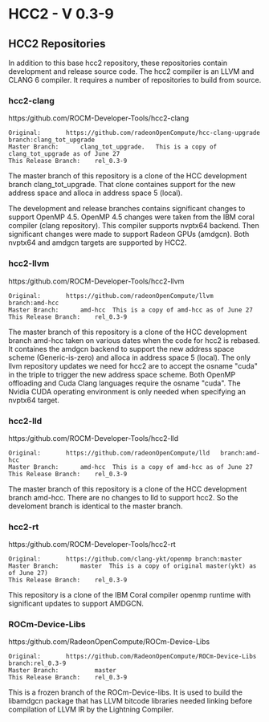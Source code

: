 HCC2 - V 0.3-9
==============

## HCC2 Repositories

<A NAME="Repositories">
In addition to this base hcc2 repository, these repositories contain development and release source code.
The hcc2 compiler is an LLVM and CLANG 6 compiler.  It requires a number of repositories to build from source.

### hcc2-clang
https:/github.com/ROCM-Developer-Tools/hcc2-clang
```
Original: 		https://github.com/radeonOpenCompute/hcc-clang-upgrade  branch:clang_tot_upgrade
Master Branch:  	clang_tot_upgrade.   This is a copy of clang_tot_upgrade as of June 27
This Release Branch:    rel_0.3-9
```
The master branch of this repository is a clone of the HCC development branch clang_tot_upgrade. That clone containes support for the new address space and alloca in address space 5 (local).

The development and release branches contains significant changes to support OpenMP 4.5. OpenMP 4.5 changes were taken from the IBM coral compiler (clang repository). This compiler supports nvptx64 backend.   Then significant changes were made to support Radeon GPUs (amdgcn).  Both nvptx64 and amdgcn targets are supported by HCC2.


### hcc2-llvm
https:/github.com/ROCM-Developer-Tools/hcc2-llvm
```
Original: 		https://github.com/radeonOpenCompute/llvm   branch:amd-hcc
Master Branch:  	amd-hcc  This is a copy of amd-hcc as of June 27
This Release Branch:    rel_0.3-9
```
The master branch of this repository is a clone of the HCC development branch amd-hcc taken on various dates when the code for hcc2 is rebased.  It containes the amdgcn backend to support the new address space scheme (Generic-is-zero) and alloca in address space 5 (local).  The only llvm repository updates we need for hcc2 are to accept the osname "cuda" in the triple to trigger the new address space scheme.  Both OpenMP offloading and Cuda Clang languages require the osname "cuda".  The Nvidia CUDA operating environment is only needed when specifying an nvptx64 target.


### hcc2-lld
https:/github.com/ROCM-Developer-Tools/hcc2-lld
```
Original: 		https://github.com/radeonOpenCompute/lld   branch:amd-hcc
Master Branch:  	amd-hcc  This is a copy of amd-hcc as of June 27
This Release Branch:    rel_0.3-9
```
The master branch of this repository is a clone of the HCC development branch amd-hcc.   There are no changes to lld to support hcc2.  So the develoment branch is identical to the master branch.


### hcc2-rt
https:/github.com/ROCM-Developer-Tools/hcc2-rt
```
Original: 		https://github.com/clang-ykt/openmp branch:master
Master Branch:  	master  This is a copy of original master(ykt) as of June 27)
This Release Branch:    rel_0.3-9
```
This repository is a clone of the IBM Coral compiler openmp runtime with significant updates to support AMDGCN.

### ROCm-Device-Libs
https:/github.com/RadeonOpenCompute/ROCm-Device-Libs
```
Original: 		https://github.com/RadeonOpenCompute/ROCm-Device-Libs  branch:rel_0.3-9
Master Branch:          master
This Release Branch:    rel_0.3-9
```
This is a frozen branch of the ROCm-Device-libs.  It is used to build the libamdgcn package that has LLVM bitcode libraries needed linking before compilation of LLVM IR by the Lightning Compiler.
